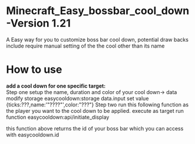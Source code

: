 # Minecraft_Easy_bossbar_cool_down-Version 1.21
A Easy way for you to customize boss bar cool down, potential draw backs include require manual setting of the the cool other than its name
# How to use
**add a cool down for one specific target:**      
Step one setup the name, duration and color of your cool down->
data modify storage easycooldown:storage data.input set value {ticks:???,name:'"????"',color:"???"}
Step two run this following function as the player you want to the cool down to be applied.
execute as target run function easycooldown:api/initiate_display

this function above returns the id of your boss bar which you can access with easycooldown.id
